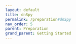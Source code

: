 ```yaml
---
layout: default
title: dnSpy
permalink: /preparation#dnSpy
nav_order: 5
parent: Preparation
grand_parent: Getting Started
---
```

